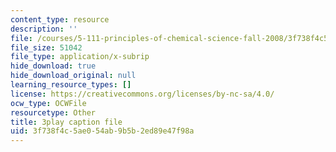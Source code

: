 ```yaml
---
content_type: resource
description: ''
file: /courses/5-111-principles-of-chemical-science-fall-2008/3f738f4c5ae054ab9b5b2ed89e47f98a_wnOOQnW5Un4.vtt
file_size: 51042
file_type: application/x-subrip
hide_download: true
hide_download_original: null
learning_resource_types: []
license: https://creativecommons.org/licenses/by-nc-sa/4.0/
ocw_type: OCWFile
resourcetype: Other
title: 3play caption file
uid: 3f738f4c-5ae0-54ab-9b5b-2ed89e47f98a
---
```

